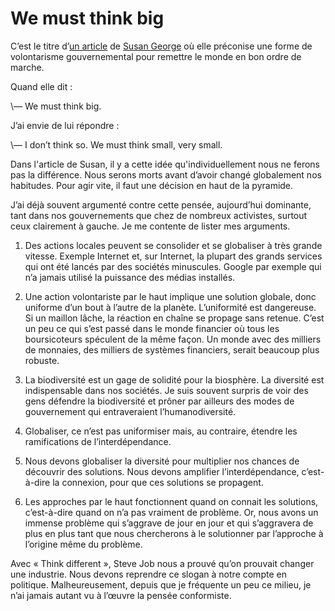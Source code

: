 # We must think big

C’est le titre d’[un article](http://www.newscientist.com/article/mg20026786.700-special-report-we-must-think-big-to-fight-environmental-disaster.html) de [Susan George](http://blog.tcrouzet.com/2007/10/07/histoires-de-murs/) où elle préconise une forme de volontarisme gouvernemental pour remettre le monde en bon ordre de marche.

Quand elle dit :

\— We must think big.

J’ai envie de lui répondre :

\— I don’t think so. We must think small, very small.

Dans l'article de Susan, il y a cette idée qu'individuellement nous ne ferons pas la différence. Nous serons morts avant d’avoir changé globalement nos habitudes. Pour agir vite, il faut une décision en haut de la pyramide.

J’ai déjà souvent argumenté contre cette pensée, aujourd’hui dominante, tant dans nos gouvernements que chez de nombreux activistes, surtout ceux clairement à gauche. Je me contente de lister mes arguments.

1. Des actions locales peuvent se consolider et se globaliser à très grande vitesse. Exemple Internet et, sur Internet, la plupart des grands services qui ont été lancés par des sociétés minuscules. Google par exemple qui n’a jamais utilisé la puissance des médias installés.

2. Une action volontariste par le haut implique une solution globale, donc uniforme d’un bout à l’autre de la planète. L’uniformité est dangereuse. Si un maillon lâche, la réaction en chaîne se propage sans retenue. C’est un peu ce qui s’est passé dans le monde financier où tous les boursicoteurs spéculent de la même façon. Un monde avec des milliers de monnaies, des milliers de systèmes financiers, serait beaucoup plus robuste.

3. La biodiversité est un gage de solidité pour la biosphère. La diversité est indispensable dans nos sociétés. Je suis souvent surpris de voir des gens défendre la biodiversité et prôner par ailleurs des modes de gouvernement qui entraveraient l’humanodiversité.

4. Globaliser, ce n’est pas uniformiser mais, au contraire, étendre les ramifications de l’interdépendance.

5. Nous devons globaliser la diversité pour multiplier nos chances de découvrir des solutions. Nous devons amplifier l’interdépendance, c’est-à-dire la connexion, pour que ces solutions se propagent.

6. Les approches par le haut fonctionnent quand on connait les solutions, c’est-à-dire quand on n’a pas vraiment de problème. Or, nous avons un immense problème qui s’aggrave de jour en jour et qui s’aggravera de plus en plus tant que nous chercherons à le solutionner par l’approche à l’origine même du problème.

Avec « Think different », Steve Job nous a prouvé qu’on prouvait changer une industrie. Nous devons reprendre ce slogan à notre compte en politique. Malheureusement, depuis que je fréquente un peu ce milieu, je n’ai jamais autant vu à l’œuvre la pensée conformiste.